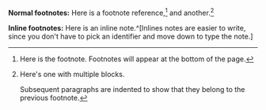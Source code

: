 **Normal footnotes:**
Here is a footnote reference,[^1] and another.[^longnote]

[^1]: Here is the footnote. Footnotes will appear at the bottom of the page.

[^longnote]: Here's one with multiple blocks.

    Subsequent paragraphs are indented to show that they
belong to the previous footnote.


**Inline footnotes:**
Here is an inline note.^[Inlines notes are easier to write, since
you don't have to pick an identifier and move down to type the
note.]
